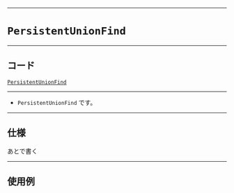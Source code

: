 _____

# `PersistentUnionFind`

_____

## コード

[`PersistentUnionFind`](https://github.com/titanium-22/Library_py/blob/main/DataStructures/UnionFind/PersistentUnionFind.py)

_____

- `PersistentUnionFind` です。

_____

## 仕様

あとで書く

_____

## 使用例

```python
```

